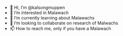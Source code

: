 - 👋 Hi, I’m @kalsongmuppen
- 👀 I’m interested in Malawach
- 🌱 I’m currently learning about Malawachs
- 💞️ I’m looking to collaborate on research of Malwachs
- 📫 How to reach me, only if you have a Malawach
